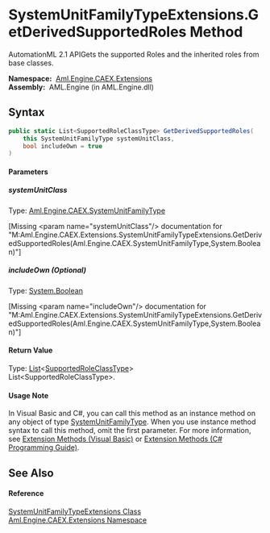 SystemUnitFamilyTypeExtensions.GetDerivedSupportedRoles Method
==============================================================
AutomationML 2.1 APIGets the supported Roles and the inherited roles from base classes.

  **Namespace:**  [Aml.Engine.CAEX.Extensions][1]  
  **Assembly:**  AML.Engine (in AML.Engine.dll)

Syntax
------

```csharp
public static List<SupportedRoleClassType> GetDerivedSupportedRoles(
	this SystemUnitFamilyType systemUnitClass,
	bool includeOwn = true
)
```

#### Parameters

##### *systemUnitClass*
Type: [Aml.Engine.CAEX.SystemUnitFamilyType][2]  

[Missing &lt;param name="systemUnitClass"/> documentation for "M:Aml.Engine.CAEX.Extensions.SystemUnitFamilyTypeExtensions.GetDerivedSupportedRoles(Aml.Engine.CAEX.SystemUnitFamilyType,System.Boolean)"]


##### *includeOwn* (Optional)
Type: [System.Boolean][3]  

[Missing &lt;param name="includeOwn"/> documentation for "M:Aml.Engine.CAEX.Extensions.SystemUnitFamilyTypeExtensions.GetDerivedSupportedRoles(Aml.Engine.CAEX.SystemUnitFamilyType,System.Boolean)"]


#### Return Value
Type: [List][4]&lt;[SupportedRoleClassType][5]>  
List&lt;SupportedRoleClassType>.
#### Usage Note
In Visual Basic and C#, you can call this method as an instance method on any object of type [SystemUnitFamilyType][2]. When you use instance method syntax to call this method, omit the first parameter. For more information, see [Extension Methods (Visual Basic)][6] or [Extension Methods (C# Programming Guide)][7].

See Also
--------

#### Reference
[SystemUnitFamilyTypeExtensions Class][8]  
[Aml.Engine.CAEX.Extensions Namespace][1]  

[1]: ../README.md
[2]: ../../Aml.Engine.CAEX/SystemUnitFamilyType/README.md
[3]: https://docs.microsoft.com/dotnet/api/system.boolean
[4]: https://docs.microsoft.com/dotnet/api/system.collections.generic.list-1
[5]: ../../Aml.Engine.CAEX/SupportedRoleClassType/README.md
[6]: https://docs.microsoft.com/dotnet/visual-basic/programming-guide/language-features/procedures/extension-methods
[7]: https://docs.microsoft.com/dotnet/csharp/programming-guide/classes-and-structs/extension-methods
[8]: README.md
[9]: https://www.automationml.org
[10]: ../../icons/logoShade.png